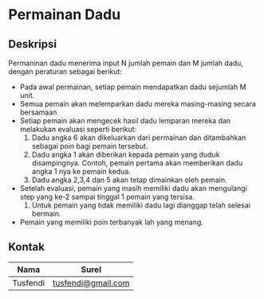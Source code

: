 # Permainan Dadu

## Deskripsi
Permaninan dadu menerima input N jumlah pemain dan M jumlah
dadu, dengan peraturan sebagai berikut:
- Pada awal permainan, setiap pemain mendapatkan dadu sejumlah M unit.
- Semua pemain akan melemparkan dadu mereka masing-masing secara bersamaan
- Setiap pemain akan mengecek hasil dadu lemparan mereka dan melakukan evaluasi seperti berikut:
    1. Dadu angka 6 akan dikeluarkan dari permainan dan ditambahkan sebagai poin bagi pemain tersebut.
    2. Dadu angka 1 akan diberikan kepada pemain yang duduk disampingnya. Contoh, pemain pertama akan memberikan dadu angka 1 nya ke pemain kedua.
    3. Dadu angka 2,3,4 dan 5 akan tetap dimainkan oleh pemain.
- Setelah evaluasi, pemain yang masih memiliki dadu akan mengulangi step yang ke-2 sampai tinggal 1 pemain yang tersisa.
    1. Untuk pemain yang tidak memiliki dadu lagi dianggap telah selesai bermain.
- Pemain yang memiliki poin terbanyak lah yang menang.

## Kontak

| Nama                   | Surel                           |
| :--------------------: |:-------------------------------:|
| Tusfendi               | tusfendi@gmail.com              |